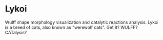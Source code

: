 # Lykoi
Wulff shape morphology visualization and catalytic reactions analysis. Lykoi is a breed of cats, also known as "werewolf cats". Get it? WULFF? CATalysis?
